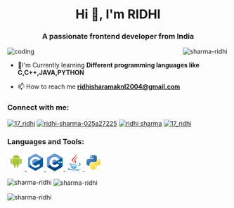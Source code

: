 <h1 align="center">Hi 👋, I'm RIDHI</h1>
<h3 align="center">A passionate frontend developer from India</h3>
<img align="left" alt = "coding" width = "400" src = "https://cdn.dribbble.com/users/4055494/screenshots/15215756/media/d2b66c4ca0192aa26d103448b3d1518b.gif"

<p align="left"> <img src="https://komarev.com/ghpvc/?username=sharma-ridhi&label=Profile%20views&color=0e75b6&style=flat" alt="sharma-ridhi" /> </p>

- 🌱I'm Currently learning **Different programming languages like C,C++,JAVA,PYTHON**

- 📫 How to reach me **ridhisharamaknl2004@gmail.com**

<h3 align="left">Connect with me:</h3>
<p align="left">
<a href="https://twitter.com/17_ridhi" target="blank"><img align="center" src="https://raw.githubusercontent.com/rahuldkjain/github-profile-readme-generator/master/src/images/icons/Social/twitter.svg" alt="17_ridhi" height="30" width="40" /></a>
<a href="https://linkedin.com/in/ridhi-sharma-025a27225" target="blank"><img align="center" src="https://raw.githubusercontent.com/rahuldkjain/github-profile-readme-generator/master/src/images/icons/Social/linked-in-alt.svg" alt="ridhi-sharma-025a27225" height="30" width="40" /></a>
<a href="https://fb.com/ridhi sharma" target="blank"><img align="center" src="https://raw.githubusercontent.com/rahuldkjain/github-profile-readme-generator/master/src/images/icons/Social/facebook.svg" alt="ridhi sharma" height="30" width="40" /></a>
<a href="https://instagram.com/17_ridhi" target="blank"><img align="center" src="https://raw.githubusercontent.com/rahuldkjain/github-profile-readme-generator/master/src/images/icons/Social/instagram.svg" alt="17_ridhi" height="30" width="40" /></a>
</p>

<h3 align="left">Languages and Tools:</h3>
<p align="left"> <a href="https://developer.android.com" target="_blank" rel="noreferrer"> <img src="https://raw.githubusercontent.com/devicons/devicon/master/icons/android/android-original-wordmark.svg" alt="android" width="40" height="40"/> </a> <a href="https://www.cprogramming.com/" target="_blank" rel="noreferrer"> <img src="https://raw.githubusercontent.com/devicons/devicon/master/icons/c/c-original.svg" alt="c" width="40" height="40"/> </a> <a href="https://www.w3schools.com/cpp/" target="_blank" rel="noreferrer"> <img src="https://raw.githubusercontent.com/devicons/devicon/master/icons/cplusplus/cplusplus-original.svg" alt="cplusplus" width="40" height="40"/> </a> <a href="https://www.java.com" target="_blank" rel="noreferrer"> <img src="https://raw.githubusercontent.com/devicons/devicon/master/icons/java/java-original.svg" alt="java" width="40" height="40"/> </a> <a href="https://www.python.org" target="_blank" rel="noreferrer"> <img src="https://raw.githubusercontent.com/devicons/devicon/master/icons/python/python-original.svg" alt="python" width="40" height="40"/> </a> </p>

<p><img align="left" src="https://github-readme-stats.vercel.app/api/top-langs?username=sharma-ridhi&show_icons=true&locale=en&layout=compact" alt="sharma-ridhi" /></p>

<p>&nbsp;<img align="center" src="https://github-readme-stats.vercel.app/api?username=sharma-ridhi&show_icons=true&locale=en" alt="sharma-ridhi" /></p>

<p><img align="center" src="https://github-readme-streak-stats.herokuapp.com/?user=sharma-ridhi&" alt="sharma-ridhi" /></p>

